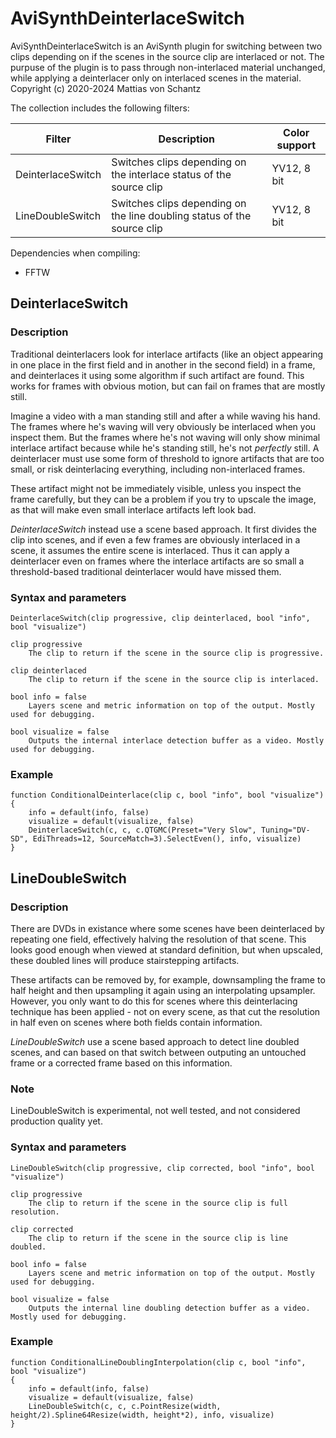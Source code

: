 # AviSynthDeinterlaceSwitch
AviSynthDeinterlaceSwitch is an AviSynth plugin for switching between two clips depending on if the scenes in the source clip are interlaced or not.
The purpuse of the plugin is to pass through non-interlaced material unchanged, while applying a deinterlacer only on interlaced scenes in the material.  
Copyright (c) 2020-2024  Mattias von Schantz

The collection includes the following filters:

| Filter            | Description                                                             | Color support |
|-------------------|-------------------------------------------------------------------------|---------------|
| DeinterlaceSwitch | Switches clips depending on the interlace status of the source clip     | YV12, 8 bit   |
| LineDoubleSwitch  | Switches clips depending on the line doubling status of the source clip | YV12, 8 bit   |

Dependencies when compiling:
 * FFTW



## DeinterlaceSwitch

### Description

Traditional deinterlacers look for interlace artifacts (like an object appearing in one place in the first field and in	another in the second field) in a frame, and deinterlaces it using some algorithm if such artifact are found. This works for frames with obvious motion, but can fail on frames that are mostly still.

Imagine a video with a man standing still and after a while waving his hand. The frames where he's waving will very	obviously be interlaced when you inspect them. But the frames where he's not waving will only show minimal interlace artifact because while he's standing still, he's not *perfectly* still. A deinterlacer must use some form of threshold to ignore artifacts that are too small, or risk deinterlacing everything, including non-interlaced frames.

These artifact might not be immediately visible, unless you inspect the frame carefully, but they can be a problem if you try to upscale the image, as that will make even small interlace artifacts left look bad.

_DeinterlaceSwitch_ instead use a scene based approach. It first divides the clip into scenes, and if even a few frames are obviously interlaced in a scene, it assumes the entire scene is interlaced. Thus it can apply a deinterlacer even on frames where the interlace artifacts are so small a threshold-based traditional deinterlacer would have missed them.

### Syntax and parameters

	DeinterlaceSwitch(clip progressive, clip deinterlaced, bool "info", bool "visualize")

	clip progressive
		The clip to return if the scene in the source clip is progressive.

	clip deinterlaced
		The clip to return if the scene in the source clip is interlaced.

	bool info = false
		Layers scene and metric information on top of the output. Mostly used for debugging.

	bool visualize = false
		Outputs the internal interlace detection buffer as a video. Mostly used for debugging.

### Example

	function ConditionalDeinterlace(clip c, bool "info", bool "visualize")
	{
		info = default(info, false)
		visualize = default(visualize, false)
		DeinterlaceSwitch(c, c, c.QTGMC(Preset="Very Slow", Tuning="DV-SD", EdiThreads=12, SourceMatch=3).SelectEven(), info, visualize)
	}



## LineDoubleSwitch

### Description

There are DVDs in existance where some scenes have been deinterlaced by repeating one field, effectively halving the resolution of that scene. This looks good enough when viewed at standard definition, but when upscaled, these doubled lines will produce stairstepping artifacts.

These artifacts can be removed by, for example, downsampling the frame to half height and then upsampling it again using an interpolating upsampler. However, you only want to do this for scenes where this deinterlacing technique has been applied - not on every scene, as that cut the resolution in half even on scenes where both fields contain information.

_LineDoubleSwitch_ use a scene based approach to detect line doubled scenes, and can based on that switch between outputing an untouched frame or a corrected frame based on this information.

### Note

LineDoubleSwitch is experimental, not well tested, and not considered production quality yet.

### Syntax and parameters

	LineDoubleSwitch(clip progressive, clip corrected, bool "info", bool "visualize")

	clip progressive
		The clip to return if the scene in the source clip is full resolution.

	clip corrected
		The clip to return if the scene in the source clip is line doubled.

	bool info = false
		Layers scene and metric information on top of the output. Mostly used for debugging.

	bool visualize = false
		Outputs the internal line doubling detection buffer as a video. Mostly used for debugging.

### Example

	function ConditionalLineDoublingInterpolation(clip c, bool "info", bool "visualize")
	{
		info = default(info, false)
		visualize = default(visualize, false)
		LineDoubleSwitch(c, c, c.PointResize(width, height/2).Spline64Resize(width, height*2), info, visualize)
	}
